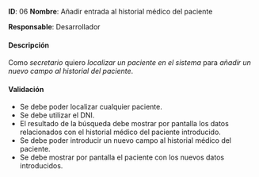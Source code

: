 **ID**: 06 **Nombre**: Añadir entrada al historial médico del paciente

**Responsable**: Desarrollador

#### Descripción

Como *secretario* quiero *localizar un paciente en el sistema* para *añadir un nuevo campo al historial del paciente*.

#### Validación

* Se debe poder localizar cualquier paciente.
* Se debe utilizar el DNI.
* El resultado de la búsqueda debe mostrar por pantalla los datos relacionados con el historial médico del paciente introducido.
* Se debe poder introducir un nuevo campo al historial médico del paciente.
* Se debe mostrar por pantalla el paciente con los nuevos datos introducidos.

